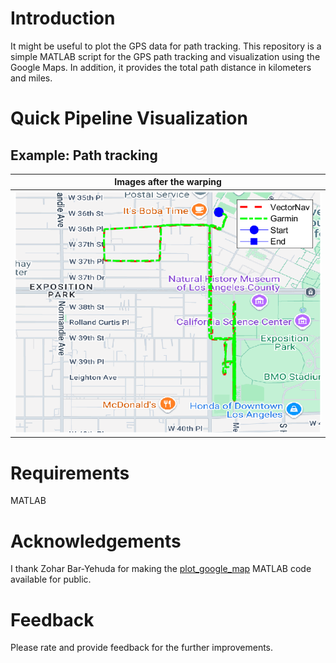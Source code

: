 # Introduction
It might be useful to plot the GPS data for path tracking. This repository is a simple MATLAB script for the GPS path tracking and visualization using the Google Maps. In addition, it provides the total path distance in kilometers and miles.

# Quick Pipeline Visualization
## Example: Path tracking
| Images after the warping |
| ------------- |
| ![](assets/path_plot.png) |

# Requirements
MATLAB

# Acknowledgements
I thank Zohar Bar-Yehuda for making the [plot_google​_map](https://www.mathworks.com/matlabcentral/fileexchange/27627-zoharby-plot_google_map) MATLAB code available for public.

# Feedback
Please rate and provide feedback for the further improvements.
